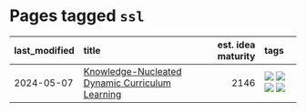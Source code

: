 # Pages tagged `ssl`

|last_modified|title|est. idea maturity|tags
|:---|:---|---:|:---|
|2024-05-07|[Knowledge-Nucleated Dynamic Curriculum Learning](../kg_nucleated_curriculum.md)|2146|[![](https://img.shields.io/badge/tag-curriculum_learning-1ee399)](../tags/curriculum_learning.md) [![](https://img.shields.io/badge/tag-experimental-a68128)](../tags/experimental.md) [![](https://img.shields.io/badge/tag-self_supervised_learning-49fd1a)](../tags/self_supervised_learning.md) [![](https://img.shields.io/badge/tag-ssl-6edb5)](../tags/ssl.md)|